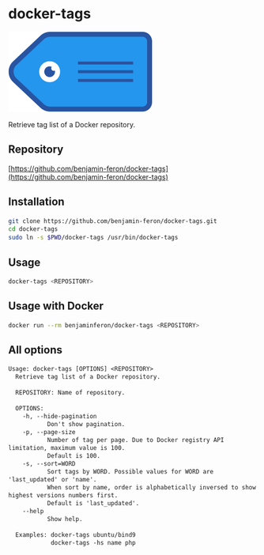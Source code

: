 # docker-tags

![logo](https://github.com/benjamin-feron/docker-tags/raw/main/images/docker-tags.png "docker-tags logo")

Retrieve tag list of a Docker repository.

## Repository

[https://github.com/benjamin-feron/docker-tags](https://github.com/benjamin-feron/docker-tags)

## Installation

```bash
git clone https://github.com/benjamin-feron/docker-tags.git
cd docker-tags
sudo ln -s $PWD/docker-tags /usr/bin/docker-tags
```

## Usage

```bash
docker-tags <REPOSITORY>
```

## Usage with Docker

```bash
docker run --rm benjaminferon/docker-tags <REPOSITORY>
```

## All options

```text
Usage: docker-tags [OPTIONS] <REPOSITORY>
  Retrieve tag list of a Docker repository.

  REPOSITORY: Name of repository.

  OPTIONS:
    -h, --hide-pagination
           Don't show pagination.
    -p, --page-size
           Number of tag per page. Due to Docker registry API limitation, maximum value is 100.
           Default is 100.
    -s, --sort=WORD
           Sort tags by WORD. Possible values for WORD are 'last_updated' or 'name'.
           When sort by name, order is alphabetically inversed to show highest versions numbers first.
           Default is 'last_updated'.
    --help
           Show help.

  Examples: docker-tags ubuntu/bind9
            docker-tags -hs name php
```
